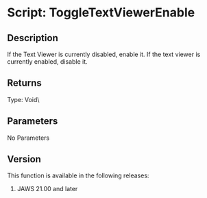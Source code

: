 # Script: ToggleTextViewerEnable

## Description

If the Text Viewer is currently disabled, enable it. If the text viewer
is currently enabled, disable it.

## Returns

Type: Void\

## Parameters

No Parameters

## Version

This function is available in the following releases:

1.  JAWS 21.00 and later
